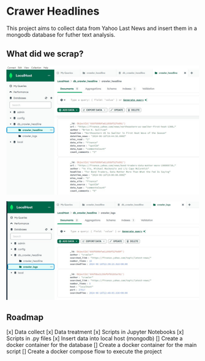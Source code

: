 # Crawer Headlines
This project aims to collect data from Yahoo Last News and insert them in a mongodb database for futher text analysis.

## What did we scrap?
![Examples of return in Mongo DB](docs/images/crawler-headline.jpg)

![Examples of auxiliary dataset with Log registers](docs/images/crawler-logs.jpg)

## Roadmap
[x] Data collect
[x] Data treatment
[x] Scripts in Jupyter Notebooks
[x] Scripts in .py files 
[x] Insert data into local host (mongodb)
[] Create a docker container for the database
[] Create a docker container for the main script
[] Create a docker compose flow to execute the project